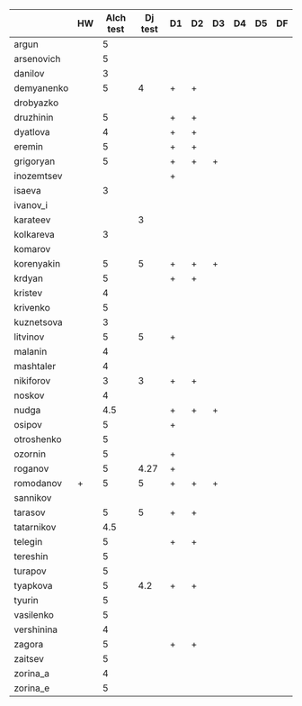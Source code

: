 |            | HW | Alch test | Dj test | D1 | D2 | D3 | D4 | D5 | DF |
|------------|----|-----------|---------|----|----|----|----|----|----|
| argun      |    | 5         |         |    |    |    |    |    |    |
| arsenovich |    | 5         |         |    |    |    |    |    |    |
| danilov    |    | 3         |         |    |    |    |    |    |    |
| demyanenko |    | 5         |  4      | +  | +  |    |    |    |    |
| drobyazko  |    |           |         |    |    |    |    |    |    |
| druzhinin  |    | 5         |         | +  | +  |    |    |    |    |
| dyatlova   |    | 4         |         | +  | +  |    |    |    |    |
| eremin     |    | 5         |         | +  | +  |    |    |    |    |
| grigoryan  |    | 5         |         | +  | +  | +  |    |    |    |
| inozemtsev |    |           |         | +  |    |    |    |    |    |
| isaeva     |    | 3         |         |    |    |    |    |    |    |
| ivanov_i   |    |           |         |    |    |    |    |    |    |
| karateev   |    |           |  3      |    |    |    |    |    |    |
| kolkareva  |    | 3         |         |    |    |    |    |    |    |
| komarov    |    |           |         |    |    |    |    |    |    |
| korenyakin |    | 5         |  5      | +  | +  | +  |    |    |    |
| krdyan     |    | 5         |         | +  | +  |    |    |    |    |
| kristev    |    | 4         |         |    |    |    |    |    |    |
| krivenko   |    | 5         |         |    |    |    |    |    |    |
| kuznetsova |    | 3         |         |    |    |    |    |    |    |
| litvinov   |    | 5         |  5      | +  |    |    |    |    |    |
| malanin    |    | 4         |         |    |    |    |    |    |    |
| mashtaler  |    | 4         |         |    |    |    |    |    |    |
| nikiforov  |    | 3         |  3      | +  | +  |    |    |    |    |
| noskov     |    | 4         |         |    |    |    |    |    |    |
| nudga      |    | 4.5       |         | +  | +  | +  |    |    |    |
| osipov     |    | 5         |         | +  |    |    |    |    |    |
| otroshenko |    | 5         |         |    |    |    |    |    |    |
| ozornin    |    | 5         |         | +  |    |    |    |    |    |
| roganov    |    | 5         |  4.27   | +  |    |    |    |    |    |
| romodanov  | +  | 5         |  5      | +  | +  | +  |    |    |    |
| sannikov   |    |           |         |    |    |    |    |    |    |
| tarasov    |    | 5         |  5      | +  | +  |    |    |    |    |
| tatarnikov |    | 4.5       |         |    |    |    |    |    |    |
| telegin    |    | 5         |         | +  | +  |    |    |    |    |
| tereshin   |    | 5         |         |    |    |    |    |    |    |
| turapov    |    | 5         |         |    |    |    |    |    |    |
| tyapkova   |    | 5         |  4.2    | +  | +  |    |    |    |    |
|   tyurin   |    | 5         |         |    |    |    |    |    |    |
|  vasilenko |    | 5         |         |    |    |    |    |    |    |
| vershinina |    | 4         |         |    |    |    |    |    |    |
|   zagora   |    | 5         |         | +  | +  |    |    |    |    |
|   zaitsev  |    | 5         |         |    |    |    |    |    |    |
|  zorina_a  |    | 4         |         |    |    |    |    |    |    |
|  zorina_e  |    | 5         |         |    |    |    |    |    |    |
